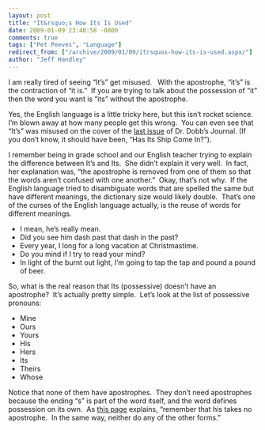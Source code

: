 ```yaml
---
layout: post
title: "It&rsquo;s How Its Is Used"
date: 2009-01-09 23:48:58 -0800
comments: true
tags: ["Pet Peeves", "Language"]
redirect_from: ["/archive/2009/01/09/itrsquos-how-its-is-used.aspx/"]
author: "Jeff Handley"
---
```

<!-- more -->
<p>I am really tired of seeing “It’s” get misused.   With the apostrophe, “it’s” is the contraction of “it is.”  If you are trying to talk about the possession of “it” then the word you want is “its” without the apostrophe.</p>  <p>Yes, the English language is a little tricky here, but this isn’t rocket science.  I’m blown away at how many people get this wrong.  You can even see that “It’s” was misused on the cover of the <a href="http://www.ericsink.com/entries/rip_dr_dobbs.html" target="_blank">last issue</a> of Dr. Dobb’s Journal. (If you don’t know, it should have been, “Has Its Ship Come In?”).</p>  <p>I remember being in grade school and our English teacher trying to explain the difference between It’s and Its.  She didn’t explain it very well.  In fact, her explanation was, “the apostrophe is removed from one of them so that the words aren’t confused with one another.”  Okay, that’s not why.  If the English language tried to disambiguate words that are spelled the same but have different meanings, the dictionary size would likely double.  That’s one of the curses of the English language actually, is the reuse of words for different meanings.</p>  <ul>   <li>I mean, he’s really mean. </li>  <li>Did you see him dash past that dash in the past? </li>  <li>Every year, I long for a long vacation at Christmastime. </li>  <li>Do you mind if I try to read your mind? </li>  <li>In light of the burnt out light, I’m going to tap the tap and pound a pound of beer. </li> </ul>  <p>So, what is the real reason that Its (possessive) doesn’t have an apostrophe?  It’s actually pretty simple.  Let’s look at the list of possessive pronouns:</p>  <ul>   <li>Mine </li>  <li>Ours </li>  <li>Yours </li>  <li>His </li>  <li>Hers </li>  <li>Its </li>  <li>Theirs </li>  <li>Whose </li> </ul>  <p>Notice that none of them have apostrophes.  They don’t need apostrophes because the ending “s” is part of the word itself, and the word defines possession on its own.  As <a href="http://englishplus.com/grammar/00000134.htm" target="_blank">this page</a> explains, “remember that his takes no apostrophe.  In the same way, neither do any of the other forms.”</p>

